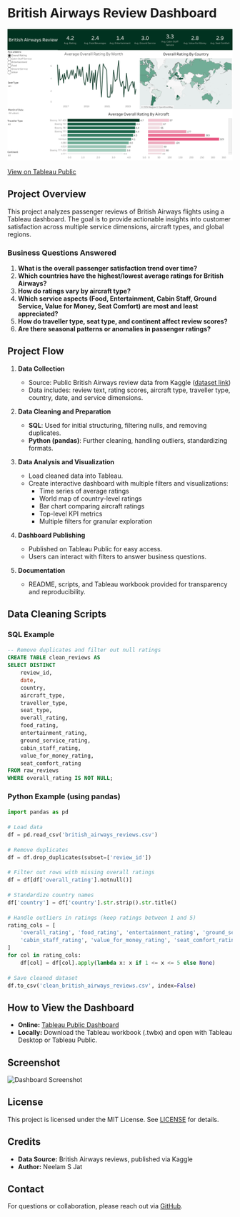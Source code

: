 # British Airways Review Dashboard

![Dashboard Screenshot](Dashboard%201.png)

[View on Tableau Public](https://public.tableau.com/app/profile/neelam.s.jat/viz/BritishAirwaysReviewDashboard_17577182834360/Dashboard1)

## Project Overview

This project analyzes passenger reviews of British Airways flights using a Tableau dashboard. The goal is to provide actionable insights into customer satisfaction across multiple service dimensions, aircraft types, and global regions.

### Business Questions Answered

1. **What is the overall passenger satisfaction trend over time?**
2. **Which countries have the highest/lowest average ratings for British Airways?**
3. **How do ratings vary by aircraft type?**
4. **Which service aspects (Food, Entertainment, Cabin Staff, Ground Service, Value for Money, Seat Comfort) are most and least appreciated?**
5. **How do traveller type, seat type, and continent affect review scores?**
6. **Are there seasonal patterns or anomalies in passenger ratings?**

## Project Flow

1. **Data Collection**
    - Source: Public British Airways review data from Kaggle ([dataset link](https://www.kaggle.com/))
    - Data includes: review text, rating scores, aircraft type, traveller type, country, date, and service dimensions.

2. **Data Cleaning and Preparation**
    - **SQL**: Used for initial structuring, filtering nulls, and removing duplicates.
    - **Python (pandas)**: Further cleaning, handling outliers, standardizing formats.

3. **Data Analysis and Visualization**
    - Load cleaned data into Tableau.
    - Create interactive dashboard with multiple filters and visualizations:
        - Time series of average ratings
        - World map of country-level ratings
        - Bar chart comparing aircraft ratings
        - Top-level KPI metrics
        - Multiple filters for granular exploration

4. **Dashboard Publishing**
    - Published on Tableau Public for easy access.
    - Users can interact with filters to answer business questions.

5. **Documentation**
    - README, scripts, and Tableau workbook provided for transparency and reproducibility.

## Data Cleaning Scripts

### SQL Example

```sql
-- Remove duplicates and filter out null ratings
CREATE TABLE clean_reviews AS
SELECT DISTINCT
    review_id,
    date,
    country,
    aircraft_type,
    traveller_type,
    seat_type,
    overall_rating,
    food_rating,
    entertainment_rating,
    ground_service_rating,
    cabin_staff_rating,
    value_for_money_rating,
    seat_comfort_rating
FROM raw_reviews
WHERE overall_rating IS NOT NULL;
```

### Python Example (using pandas)

```python
import pandas as pd

# Load data
df = pd.read_csv('british_airways_reviews.csv')

# Remove duplicates
df = df.drop_duplicates(subset=['review_id'])

# Filter out rows with missing overall ratings
df = df[df['overall_rating'].notnull()]

# Standardize country names
df['country'] = df['country'].str.strip().str.title()

# Handle outliers in ratings (keep ratings between 1 and 5)
rating_cols = [
    'overall_rating', 'food_rating', 'entertainment_rating', 'ground_service_rating',
    'cabin_staff_rating', 'value_for_money_rating', 'seat_comfort_rating'
]
for col in rating_cols:
    df[col] = df[col].apply(lambda x: x if 1 <= x <= 5 else None)

# Save cleaned dataset
df.to_csv('clean_british_airways_reviews.csv', index=False)
```

## How to View the Dashboard

- **Online:** [Tableau Public Dashboard](https://public.tableau.com/app/profile/neelam.s.jat/viz/BritishAirwaysReviewDashboard_17577182834360/Dashboard1)
- **Locally:** Download the Tableau workbook (.twbx) and open with Tableau Desktop or Tableau Public.

## Screenshot

![Dashboard Screenshot](./dashboard_screenshot.png)

## License

This project is licensed under the MIT License. See [LICENSE](./LICENSE) for details.

## Credits

- **Data Source:** British Airways reviews, published via Kaggle
- **Author:** Neelam S Jat

## Contact

For questions or collaboration, please reach out via [GitHub](https://github.com/Neelam-jat).
